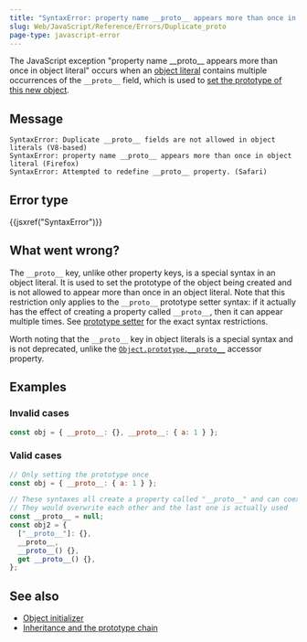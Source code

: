 ```yaml
---
title: "SyntaxError: property name __proto__ appears more than once in object literal"
slug: Web/JavaScript/Reference/Errors/Duplicate_proto
page-type: javascript-error
---
```




The JavaScript exception "property name \_\_proto\_\_ appears more than once in object literal" occurs when an [object literal](/Web/JavaScript/Reference/Operators/Object_initializer) contains multiple occurrences of the `__proto__` field, which is used to [set the prototype of this new object](/Web/JavaScript/Reference/Operators/Object_initializer#prototype_setter).

## Message

```plain
SyntaxError: Duplicate __proto__ fields are not allowed in object literals (V8-based)
SyntaxError: property name __proto__ appears more than once in object literal (Firefox)
SyntaxError: Attempted to redefine __proto__ property. (Safari)
```

## Error type

{{jsxref("SyntaxError")}}

## What went wrong?

The `__proto__` key, unlike other property keys, is a special syntax in an object literal. It is used to set the prototype of the object being created and is not allowed to appear more than once in an object literal. Note that this restriction only applies to the `__proto__` prototype setter syntax: if it actually has the effect of creating a property called `__proto__`, then it can appear multiple times. See [prototype setter](/Web/JavaScript/Reference/Operators/Object_initializer#prototype_setter) for the exact syntax restrictions.

Worth noting that the `__proto__` key in object literals is a special syntax and is not deprecated, unlike the [`Object.prototype.__proto__`](/Web/JavaScript/Reference/Global_Objects/Object/proto) accessor property.

## Examples

### Invalid cases

```js example-bad
const obj = { __proto__: {}, __proto__: { a: 1 } };
```

### Valid cases

```js example-good
// Only setting the prototype once
const obj = { __proto__: { a: 1 } };

// These syntaxes all create a property called "__proto__" and can coexist
// They would overwrite each other and the last one is actually used
const __proto__ = null;
const obj2 = {
  ["__proto__"]: {},
  __proto__,
  __proto__() {},
  get __proto__() {},
};
```

## See also

- [Object initializer](/Web/JavaScript/Reference/Operators/Object_initializer)
- [Inheritance and the prototype chain](/Web/JavaScript/Inheritance_and_the_prototype_chain)
